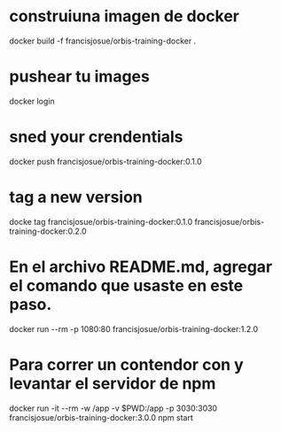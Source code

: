 # construiuna imagen de docker

docker build -f francisjosue/orbis-training-docker .
# pushear tu images
docker login
# sned your crendentials
docker push francisjosue/orbis-training-docker:0.1.0
# tag a new version 
docke tag francisjosue/orbis-training-docker:0.1.0 francisjosue/orbis-training-docker:0.2.0
# En el archivo README.md, agregar el comando que usaste en este paso.
docker run --rm -p 1080:80 francisjosue/orbis-training-docker:1.2.0
# Para correr un contendor con y levantar el servidor de npm
docker run -it --rm -w /app -v $PWD:/app -p 3030:3030 francisjosue/orbis-training-docker:3.0.0 npm start
